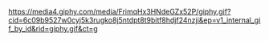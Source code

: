 
https://media4.giphy.com/media/FrimqHx3HNdeGZx52P/giphy.gif?cid=6c09b9527w0cyj5k3rugko8j5ntdpt8t9bitf8hdjf24nzji&ep=v1_internal_gif_by_id&rid=giphy.gif&ct=g
